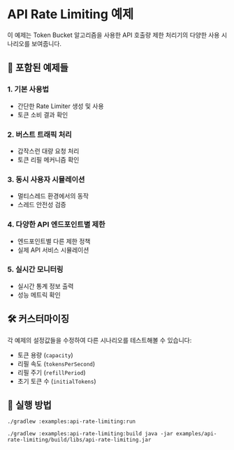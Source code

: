 
# API Rate Limiting 예제

이 예제는 Token Bucket 알고리즘을 사용한 API 호출량 제한 처리기의 다양한 사용 시나리오를 보여줍니다.

## 🎯 포함된 예제들

### 1. 기본 사용법
- 간단한 Rate Limiter 생성 및 사용
- 토큰 소비 결과 확인

### 2. 버스트 트래픽 처리
- 갑작스런 대량 요청 처리
- 토큰 리필 메커니즘 확인

### 3. 동시 사용자 시뮬레이션
- 멀티스레드 환경에서의 동작
- 스레드 안전성 검증

### 4. 다양한 API 엔드포인트별 제한
- 엔드포인트별 다른 제한 정책
- 실제 API 서비스 시뮬레이션

### 5. 실시간 모니터링
- 실시간 통계 정보 출력
- 성능 메트릭 확인

## 🛠 커스터마이징

각 예제의 설정값들을 수정하여 다른 시나리오를 테스트해볼 수 있습니다:

- 토큰 용량 (`capacity`)
- 리필 속도 (`tokensPerSecond`)
- 리필 주기 (`refillPeriod`)
- 초기 토큰 수 (`initialTokens`)



## 🚀 실행 방법
```shell
./gradlew :examples:api-rate-limiting:run
```

```shell
./gradlew :examples:api-rate-limiting:build java -jar examples/api-rate-limiting/build/libs/api-rate-limiting.jar
```
